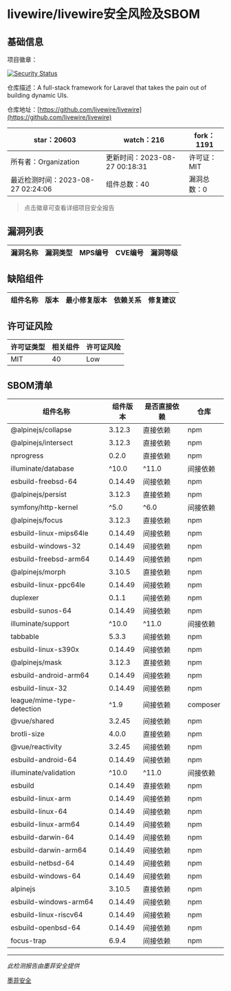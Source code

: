 # livewire/livewire安全风险及SBOM

## 基础信息

项目徽章：

[![Security Status](https://www.murphysec.com/platform3/v31/badge/1695502298611347456.svg)](https://www.murphysec.com/console/report/1692967165772980224/1695502298611347456)

仓库描述：A full-stack framework for Laravel that takes the pain out of building dynamic UIs.

仓库地址：[https://github.com/livewire/livewire](https://github.com/livewire/livewire)

| star：20603 | watch：216 | fork：1191 |
| ----------- | -------------- | ------------ |
| 所有者：Organization | 更新时间：2023-08-27 00:18:31 | 许可证：MIT |
| 最近检测时间：2023-08-27 02:24:06 | 组件总数：40 | 漏洞总数：0 |

> 点击徽章可查看详细项目安全报告



## 漏洞列表

| 漏洞名称 | 漏洞类型 | MPS编号 | CVE编号 | 漏洞等级 |
| ------- | ------ | ------- | ------ | ----- |





## 缺陷组件

| 组件名称 | 版本 | 最小修复版本 | 依赖关系 | 修复建议 |
| -------- | ---- | ------------ | -------- | -------- |





## 许可证风险

| 许可证类型 | 相关组件 | 许可证风险 |
| ---------- | -------- | ---------- |
|MIT|40|Low|




## SBOM清单

| 组件名称 | 组件版本 | 是否直接依赖 | 仓库 |
| -------- | -------- | ------------ | ---- |
|@alpinejs/collapse|3.12.3|直接依赖|npm|
|@alpinejs/intersect|3.12.3|直接依赖|npm|
|nprogress|0.2.0|直接依赖|npm|
|illuminate/database|^10.0|^11.0|间接依赖|composer|
|esbuild-freebsd-64|0.14.49|间接依赖|npm|
|@alpinejs/persist|3.12.3|直接依赖|npm|
|symfony/http-kernel|^5.0|^6.0|间接依赖|composer|
|@alpinejs/focus|3.12.3|直接依赖|npm|
|esbuild-linux-mips64le|0.14.49|间接依赖|npm|
|esbuild-windows-32|0.14.49|间接依赖|npm|
|esbuild-freebsd-arm64|0.14.49|间接依赖|npm|
|@alpinejs/morph|3.10.5|直接依赖|npm|
|esbuild-linux-ppc64le|0.14.49|间接依赖|npm|
|duplexer|0.1.1|间接依赖|npm|
|esbuild-sunos-64|0.14.49|间接依赖|npm|
|illuminate/support|^10.0|^11.0|间接依赖|composer|
|tabbable|5.3.3|间接依赖|npm|
|esbuild-linux-s390x|0.14.49|间接依赖|npm|
|@alpinejs/mask|3.12.3|直接依赖|npm|
|esbuild-android-arm64|0.14.49|间接依赖|npm|
|esbuild-linux-32|0.14.49|间接依赖|npm|
|league/mime-type-detection|^1.9|间接依赖|composer|
|@vue/shared|3.2.45|间接依赖|npm|
|brotli-size|4.0.0|直接依赖|npm|
|@vue/reactivity|3.2.45|间接依赖|npm|
|esbuild-android-64|0.14.49|间接依赖|npm|
|illuminate/validation|^10.0|^11.0|间接依赖|composer|
|esbuild|0.14.49|直接依赖|npm|
|esbuild-linux-arm|0.14.49|间接依赖|npm|
|esbuild-linux-64|0.14.49|间接依赖|npm|
|esbuild-linux-arm64|0.14.49|间接依赖|npm|
|esbuild-darwin-64|0.14.49|间接依赖|npm|
|esbuild-darwin-arm64|0.14.49|间接依赖|npm|
|esbuild-netbsd-64|0.14.49|间接依赖|npm|
|esbuild-windows-64|0.14.49|间接依赖|npm|
|alpinejs|3.10.5|直接依赖|npm|
|esbuild-windows-arm64|0.14.49|间接依赖|npm|
|esbuild-linux-riscv64|0.14.49|间接依赖|npm|
|esbuild-openbsd-64|0.14.49|间接依赖|npm|
|focus-trap|6.9.4|间接依赖|npm|


------

*此检测报告由墨菲安全提供*

[墨菲安全](www.murphysec.com)